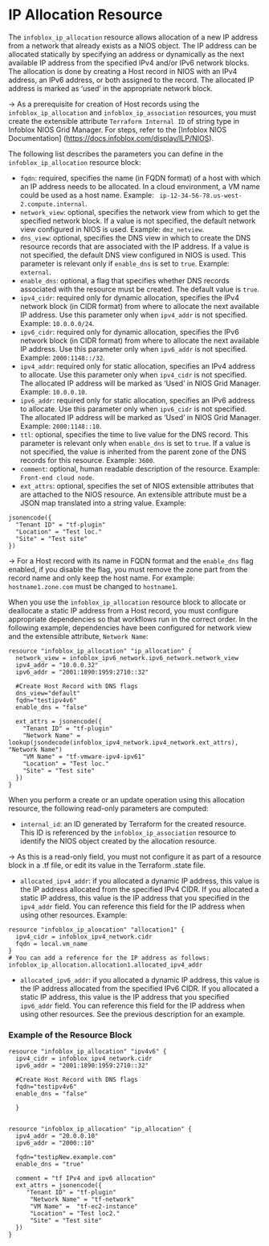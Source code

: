 # IP Allocation Resource

The `infoblox_ip_allocation` resource allows allocation of a new IP address from a network that already exists as a NIOS object. The IP address can be allocated statically by specifying an address or dynamically as the next available IP address from the specified IPv4 and/or IPv6 network blocks.
The allocation is done by creating a Host record in NIOS with an IPv4 address, an IPv6 address, or both assigned to the record. The allocated IP address is marked as ‘used’ in the appropriate network block.

-> As a prerequisite for creation of Host records using the `infoblox_ip_allocation` and `infoblox_ip_association` resources, you must create the extensible attribute `Terraform Internal ID` of string type in Infoblox NIOS Grid Manager. For steps, refer to the [Infoblox NIOS Documentation] (https://docs.infoblox.com/display/ILP/NIOS).

The following list describes the parameters you can define in the `infoblox_ip_allocation` resource block:

* `fqdn`: required, specifies the name (in FQDN format) of a host with which an IP address needs to be allocated.
  In a cloud environment, a VM name could be used as a host name. Example: ` ip-12-34-56-78.us-west-2.compute.internal`.
* `network_view`: optional, specifies the network view from which to get the specified network block.
  If a value is not specified, the default network view configured in NIOS is used. Example: `dmz_netview`.
* `dns_view`: optional, specifies the DNS view in which to create the DNS resource records that are associated with the IP address. If a value is not specified, the default DNS view configured in NIOS is used. This parameter is relevant only if `enable_dns` is set to `true`. Example: `external`.
* `enable_dns`: optional, a flag that specifies whether DNS records associated with the resource must be created. The default value is `true`.
* `ipv4_cidr`: required only for dynamic allocation, specifies the IPv4 network block (in CIDR format) from where to allocate the next available IP address. Use this parameter only when `ipv4_addr` is not specified. Example: `10.0.0.0/24`.
* `ipv6_cidr`: required only for dynamic allocation, specifies the IPv6 network block (in CIDR format) from where to allocate the next available IP address. Use this parameter only when `ipv6_addr` is not specified. Example: `2000:1148::/32`.
* `ipv4_addr`: required only for static allocation, specifies an IPv4 address to allocate. Use this parameter only when `ipv4_cidr` is not specified. The allocated IP address will be marked as ‘Used’ in NIOS Grid Manager. Example: `10.0.0.10`.
* `ipv6_addr`: required only for static allocation, specifies an IPv6 address to allocate. Use this parameter only when `ipv6_cidr` is not specified. The allocated IP address will be marked as ‘Used’ in NIOS Grid Manager. Example: `2000:1148::10`.
* `ttl`: optional, specifies the time to live value for the DNS record. This parameter is relevant only when `enable_dns` is set to `true`. If a value is not specified, the value is inherited from the parent zone of the DNS records for this resource. Example: `3600`.
* `comment`: optional, human readable description of the resource. Example: `Front-end cloud node`.
* `ext_attrs`: optional, specifies the set of NIOS extensible attributes that are attached to the NIOS resource. An extensible attribute must be a JSON map translated into a string value. Example:
```
jsonencode({
  "Tenant ID" = "tf-plugin"
  "Location" = "Test loc."
  "Site" = "Test site"
})
```

-> For a Host record with its name in FQDN format and the `enable_dns` flag enabled, if you disable the flag, you must remove the zone part from the record name and only keep the host name.
For example: `hostname1.zone.com` must be changed to `hostname1`.

When you use the `infoblox_ip_allocation` resource block to allocate or deallocate a static IP address from a Host record, you must configure appropriate dependencies so that workflows run in the correct order. In the following example, dependencies have been configured for network view and the extensible attribute, `Network Name`:

```hcl
resource "infoblox_ip_allocation" "ip_allocation" {
  network_view = infoblox_ipv6_network.ipv6_network.network_view
  ipv4_addr = "10.0.0.32"
  ipv6_addr = "2001:1890:1959:2710::32"

  #Create Host Record with DNS flags
  dns_view="default"
  fqdn="testipv4v6"
  enable_dns = "false"

  ext_attrs = jsonencode({
    "Tenant ID" = "tf-plugin"
    "Network Name" = lookup(jsondecode(infoblox_ipv4_network.ipv4_network.ext_attrs), "Network Name")
    "VM Name" = "tf-vmware-ipv4-ipv61"
    "Location" = "Test loc."
    "Site" = "Test site"
  })
}
```

When you perform a create or an update operation using this allocation resource, the following read-only parameters are computed:

* `internal_id`: an ID generated by Terraform for the created resource. This ID is referenced by the `infoblox_ip_association` resource to identify the NIOS object created by the allocation resource.

-> As this is a read-only field, you must not configure it as part of a resource block in a .tf file, or edit its value in the Terraform .state file.

* `allocated_ipv4_addr`: if you allocated a dynamic IP address, this value is the IP address allocated from the specified IPv4 CIDR. If you allocated a static IP address, this value is the IP address that you specified in the `ipv4_addr` field. You can reference this field for the IP address when using other resources. Example:
```hcl
resource "infoblox_ip_aloocation" "allocation1" {
  ipv4_cidr = infoblox_ipv4_network.cidr
  fqdn = local.vm_name
}
# You can add a reference for the IP address as follows: infoblox_ip_allocation.allocation1.allocated_ipv4_addr
```

* `allocated_ipv6_addr`: if you allocated a dynamic IP address, this value is the IP address allocated from the specified IPv6 CIDR. If you allocated a static IP address, this value is the IP address that you specified `ipv6_addr` field.
  You can reference this field for the IP address when using other resources. See the previous description for an example.

### Example of the Resource Block

```hcl
resource "infoblox_ip_allocation" "ipv4v6" {
  ipv4_cidr = infoblox_ipv4_network.cidr
  ipv6_addr = "2001:1890:1959:2710::32"

  #Create Host Record with DNS flags
  fqdn="testipv4v6"
  enable_dns = "false"

  }


resource "infoblox_ip_allocation" "ip_allocation" {
  ipv4_addr = "20.0.0.10"
  ipv6_addr = "2000::10"    

  fqdn="testipNew.example.com"
  enable_dns = "true"  

  comment = "tf IPv4 and ipv6 allocation"
  ext_attrs = jsonencode({
     "Tenant ID" = "tf-plugin"
      "Network Name" = "tf-network"
      "VM Name" =  "tf-ec2-instance"
      "Location" = "Test loc2."
      "Site" = "Test site"
  })
}
```
